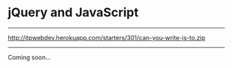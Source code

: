jQuery and JavaScript
=====================

***
http://itpwebdev.herokuapp.com/starters/301/can-you-write-js-to.zip
***



Coming soon...